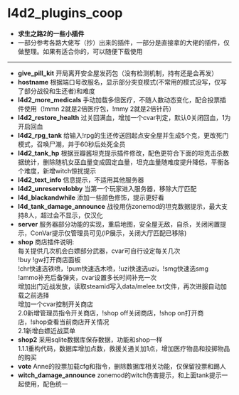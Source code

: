 # l4d2_plugins_coop
+ **求生之路2的一些小插件**
+ 一部分参考各路大佬写（抄）出来的插件，一部分是直接拿的大佬的插件，仅做整理。如果有适合你的，可以随便下载使用
---
+ **give_pill_kit** 开局离开安全屋发药包（没有检测机制，持有还是会再发）
+ **hostname** 根据端口号改服名，显示部分突变模式(不常用的模式没写，仅写了部分战役和生还者)和难度
+ **l4d2_more_medicals** 手动加载多倍医疗，不随人数动态变化，配合投票插件使用（!mmn 2就是2倍医疗包，!mmy 2就是2倍针药）
+ **l4d2_restore_health** 过关回满血，增加一个cvar判定，默认0关闭回血，1为开启回血
+ **l4d2_rpg_tank** 给输入!rpg的生还传送回起点安全屋并生成5个克，更改死门模式，召唤尸潮，并于60秒后处死全员
+ **l4d2_tank_hp** 根据豆瓣酱坦克提示插件修改，配色更符合下面的坦克击杀数据统计，删除随机女巫血量变成固定血量，坦克血量随难度提升降低，平衡各个难度，新增witch惊扰提示
+ **l4d2_text_info** 信息提示，不适用其他服务器
+ **l4d2_unreservelobby** 当第一个玩家进入服务器，移除大厅匹配
+ **l4d_blackandwhile** 添加一些颜色修饰，提示更好看
+ **l4d_tank_damage_announce** 战役用仿zonemod的坦克数据提示，最大支持8人，超过会不显示，仅汉化
+ **server** 服务器部分功能的实现，重启地图，安全屋无敌，自杀，关闭闲置提示，ConVar提示仅管理员可见(IP展示，关闭大厅匹配已移除)
+ **shop** 商店插件说明:  
每关提供几次机会白嫖部分武器，cvar可自行设定每关几次  
!buy !gw打开商店面板  
!chr快速选铁喷，!pum快速选木喷，!uzi快速选uzi，!smg快速选smg  
!ammo补充后备弹夹，cvar设置多长时间补充一次  
增加出门近战发放，读取steamid写入data/melee.txt文件，再次进服自动加载之前选择  
增加一个cvar控制开关商店  
2.0新增管理员指令开关商店，!shop off关闭商店，!shop on打开商店，!shop查看当前商店开关情况  
2.1新增白嫖近战菜单
+ **shop2** 采用sqlite数据库保存数据，功能和shop一样  
1.1.1重构代码，数据库增加点数，救援关通关加1点，增加医疗物品和投掷物品的购买
+ **vote** Anne的投票加载cfg和指令，删除数据库相关功能，仅保留投票和踢人
+ **witch_damage_announce** zonemod的witch伤害提示，和上面tank提示一起使用，配色统一
